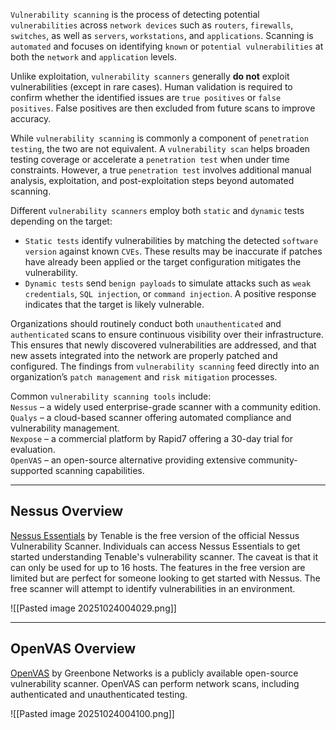 `Vulnerability scanning` is the process of detecting potential `vulnerabilities` across `network devices` such as `routers`, `firewalls`, `switches`, as well as `servers`, `workstations`, and `applications`. Scanning is `automated` and focuses on identifying `known` or `potential vulnerabilities` at both the `network` and `application` levels.

Unlike exploitation, `vulnerability scanners` generally **do not** exploit vulnerabilities (except in rare cases). Human validation is required to confirm whether the identified issues are `true positives` or `false positives`. False positives are then excluded from future scans to improve accuracy.

While `vulnerability scanning` is commonly a component of `penetration testing`, the two are not equivalent. A `vulnerability scan` helps broaden testing coverage or accelerate a `penetration test` when under time constraints. However, a true `penetration test` involves additional manual analysis, exploitation, and post-exploitation steps beyond automated scanning.

Different `vulnerability scanners` employ both `static` and `dynamic` tests depending on the target:

- `Static tests` identify vulnerabilities by matching the detected `software version` against known `CVEs`. These results may be inaccurate if patches have already been applied or the target configuration mitigates the vulnerability.
- `Dynamic tests` send `benign payloads` to simulate attacks such as `weak credentials`, `SQL injection`, or `command injection`. A positive response indicates that the target is likely vulnerable.

Organizations should routinely conduct both `unauthenticated` and `authenticated` scans to ensure continuous visibility over their infrastructure. This ensures that newly discovered vulnerabilities are addressed, and that new assets integrated into the network are properly patched and configured. The findings from `vulnerability scanning` feed directly into an organization’s `patch management` and `risk mitigation` processes.

Common `vulnerability scanning tools` include:  
`Nessus` – a widely used enterprise-grade scanner with a community edition.  
`Qualys` – a cloud-based scanner offering automated compliance and vulnerability management.  
`Nexpose` – a commercial platform by Rapid7 offering a 30-day trial for evaluation.  
`OpenVAS` – an open-source alternative providing extensive community-supported scanning capabilities.

---

## Nessus Overview

[Nessus Essentials](https://community.tenable.com/s/article/Nessus-Essentials) by Tenable is the free version of the official Nessus Vulnerability Scanner. Individuals can access Nessus Essentials to get started understanding Tenable's vulnerability scanner. The caveat is that it can only be used for up to 16 hosts. The features in the free version are limited but are perfect for someone looking to get started with Nessus. The free scanner will attempt to identify vulnerabilities in an environment.

![[Pasted image 20251024004029.png]]

--- 

## OpenVAS Overview

[OpenVAS](https://www.openvas.org/) by Greenbone Networks is a publicly available open-source vulnerability scanner. OpenVAS can perform network scans, including authenticated and unauthenticated testing.

![[Pasted image 20251024004100.png]]

